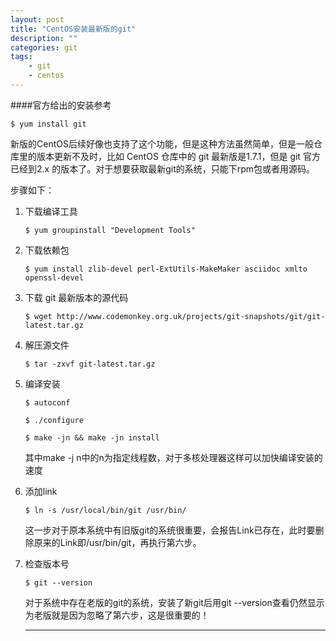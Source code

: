 ```yaml
---
layout: post
title: "CentOS安装最新版的git"
description: ""
categories: git
tags: 
    - git
    - centos
---
```

####官方给出的安装参考
   
  `$ yum install git`

<p>新版的CentOS后续好像也支持了这个功能，但是这种方法虽然简单，但是一般仓库里的版本更新不及时，比如 CentOS 仓库中的 git 最新版是1.7.1，但是 git 官方已经到2.x 的版本了。对于想要获取最新git的系统，只能下rpm包或者用源码。</p>

步骤如下：

1. 下载编译工具

    `$ yum groupinstall "Development Tools"`

2. 下载依赖包

	`$ yum install zlib-devel perl-ExtUtils-MakeMaker asciidoc xmlto openssl-devel`

3. 下载 git 最新版本的源代码

    `$ wget http://www.codemonkey.org.uk/projects/git-snapshots/git/git-latest.tar.gz`



4. 解压源文件

    `$ tar -zxvf git-latest.tar.gz`

5. 编译安装

    `$ autoconf`

 	`$ ./configure`

 	`$ make -jn && make -jn install`

	其中make -j n中的n为指定线程数，对于多核处理器这样可以加快编译安装的速度

6. 添加link

	`$ ln -s /usr/local/bin/git /usr/bin/`

	这一步对于原本系统中有旧版git的系统很重要，会报告Link已存在，此时要删除原来的Link即/usr/bin/git，再执行第六步。

7. 检查版本号

	`$ git --version`

	对于系统中存在老版的git的系统，安装了新git后用git --version查看仍然显示为老版就是因为忽略了第六步，这是很重要的！ 

	------